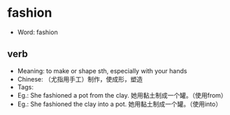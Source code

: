 # fashion

- Word: fashion

## verb

- Meaning: to make or shape sth, especially with your hands
- Chinese: （尤指用手工）制作，使成形，塑造
- Tags: 
- Eg.: She fashioned a pot from the clay. 她用黏土制成一个罐。（使用from）
- Eg.: She fashioned the clay into a pot. 她用黏土制成一个罐。（使用into）

